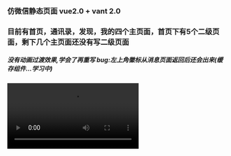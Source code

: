 ### 仿微信静态页面 vue2.0 + vant 2.0
### 目前有首页，通讯录，发现，我的四个主页面，首页下有5个二级页面，剩下几个主页面还没有写二级页面
##### 没有动画过渡效果,学会了再重写  bug:左上角徽标从消息页面返回后还会出来(缓存组件...学习中)


<video id="video">
      <source id="mp4" src="https://user-images.githubusercontent.com/99640168/173164759-1a60868d-bbd2-4a30-8f5f-ce322e3ba395.mp4" type="video/mp4">
</videos>








![img](https://user-images.githubusercontent.com/99640168/173088910-b17970ce-8b87-4571-b1f0-193658872c64.png)

## Project setup
```
npm install
```

### Compiles and hot-reloads for development
```
npm run serve
```

### Compiles and minifies for production
```
npm run build
```

### Customize configuration
See [Configuration Reference](https://cli.vuejs.org/config/).



